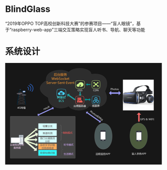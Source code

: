 # BlindGlass
“2019年OPPO TOP高校创新科技大赛”的参赛项目——“盲人眼镜”，基于“raspberry-web-app”三端交互策略实现盲人听书、导航、聊天等功能

# 系统设计

![avatar](https://github.com/cqq1996/BlindGlass/blob/main/system-design.jpg)

